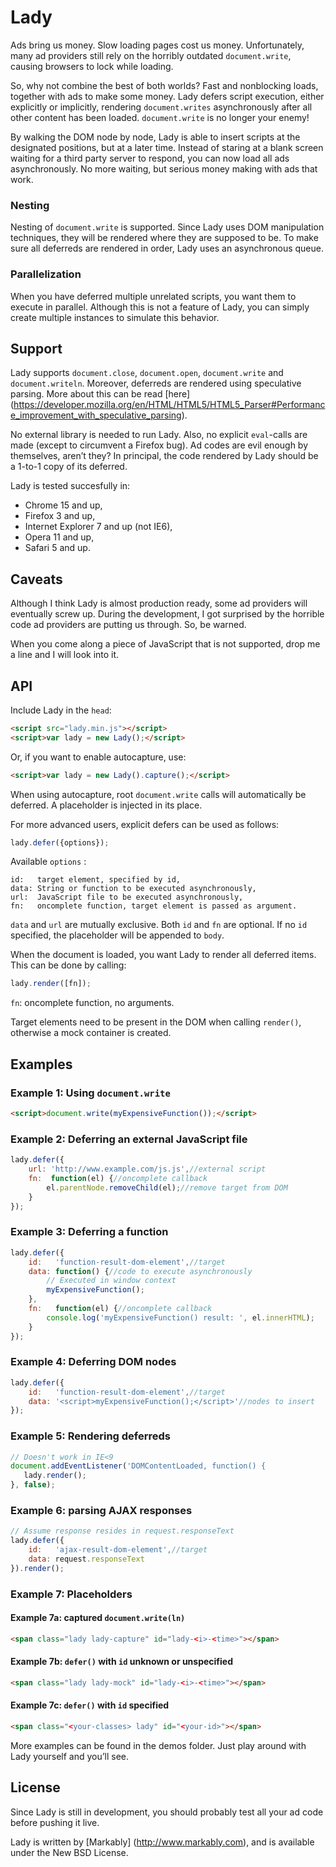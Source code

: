 Lady
====

Ads bring us money. Slow loading pages cost us money. Unfortunately, many ad providers still rely on the horribly outdated `document.write`, causing browsers to lock while loading.

So, why not combine the best of both worlds? Fast and nonblocking loads, together with ads to make some money. Lady defers script execution, either explicitly or implicitly, rendering `document.writes` asynchronously after all other content has been loaded. `document.write` is no longer your enemy!

By walking the DOM node by node, Lady is able to insert scripts at the designated positions, but at a later time. Instead of staring at a blank screen waiting for a third party server to respond, you can now load all ads asynchronously. No more waiting, but serious money making with ads that work.

### Nesting
Nesting of `document.write` is supported. Since Lady uses DOM manipulation techniques, they will be rendered where they are supposed to be. To make sure all deferreds are rendered in order, Lady uses an asynchronous queue.

### Parallelization
When you have deferred multiple unrelated scripts, you want them to execute in parallel. Although this is not a feature of Lady, you can simply create multiple instances to simulate this behavior.


## Support
Lady supports `document.close`, `document.open`, `document.write` and `document.writeln`. Moreover, deferreds are rendered using speculative parsing. More about this can be read [here] (https://developer.mozilla.org/en/HTML/HTML5/HTML5_Parser#Performance_improvement_with_speculative_parsing).

No external library is needed to run Lady. Also, no explicit `eval`-calls are made (except to circumvent a Firefox bug). Ad codes are evil enough by themselves, aren’t they? In principal, the code rendered by Lady should be a 1-to-1 copy of its deferred.

Lady is tested succesfully in:

* Chrome 15 and up,
* Firefox 3 and up,
* Internet Explorer 7 and up (not IE6),
* Opera 11 and up,
* Safari 5 and up.


## Caveats
Although I think Lady is almost production ready, some ad providers will eventually screw up. During the development, I got surprised by the horrible code ad providers are putting us through. So, be warned.

When you come along a piece of JavaScript that is not supported, drop me a line and I will look into it.


## API

Include Lady in the `head`:

```html
<script src="lady.min.js"></script>
<script>var lady = new Lady();</script>
```

Or, if you want to enable autocapture, use:

```html
<script>var lady = new Lady().capture();</script>
```

When using autocapture, root `document.write` calls will automatically be deferred. A placeholder is injected in its place.

For more advanced users, explicit defers can be used as follows:

```javascript
lady.defer({options});
```

Available `options` :

    id:   target element, specified by id,
    data: String or function to be executed asynchronously,
    url:  JavaScript file to be executed asynchronously,
    fn:   oncomplete function, target element is passed as argument.

`data` and `url` are mutually exclusive. Both `id` and `fn` are optional. If no `id` specified, the placeholder will be appended to `body`.

When the document is loaded, you want Lady to render all deferred items. This can be done by calling:

```javascript
lady.render([fn]);
```

`fn`: oncomplete function, no arguments. 

Target elements need to be present in the DOM when calling `render()`, otherwise a mock container is created. 


## Examples

### Example 1: Using `document.write`
```html
<script>document.write(myExpensiveFunction());</script>
```

### Example 2: Deferring an external JavaScript file
```javascript
lady.defer({
    url: 'http://www.example.com/js.js',//external script
    fn:  function(el) {//oncomplete callback
        el.parentNode.removeChild(el);//remove target from DOM
    }
});
```

### Example 3: Deferring a function
```javascript
lady.defer({
    id:   'function-result-dom-element',//target
    data: function() {//code to execute asynchronously
        // Executed in window context
        myExpensiveFunction();
    },
    fn:   function(el) {//oncomplete callback
        console.log('myExpensiveFunction() result: ', el.innerHTML);
    }
});
```

### Example 4: Deferring DOM nodes
```javascript
lady.defer({
    id:   'function-result-dom-element',//target
    data: '<script>myExpensiveFunction();</script>'//nodes to insert
});
```

### Example 5: Rendering deferreds
 ```javascript
// Doesn't work in IE<9
document.addEventListener('DOMContentLoaded, function() {
    lady.render();
}, false);
```

### Example 6: parsing AJAX responses
```javascript
// Assume response resides in request.responseText
lady.defer({
    id:   'ajax-result-dom-element',//target
    data: request.responseText
}).render();
```

### Example 7: Placeholders
#### Example 7a: captured `document.write(ln)`
```html
<span class="lady lady-capture" id="lady-<i>-<time>"></span>
```

#### Example 7b: `defer()` with `id` unknown or unspecified
```html
<span class="lady lady-mock" id="lady-<i>-<time>"></span>
```

#### Example 7c: `defer()` with `id` specified
```html
<span class="<your-classes> lady" id="<your-id>"></span>
```

More examples can be found in the demos folder. Just play around with Lady yourself and you’ll see.


## License
Since Lady is still in development, you should probably test all your ad code before pushing it live.

Lady is written by [Markably] (http://www.markably.com), and is available under the New BSD License.